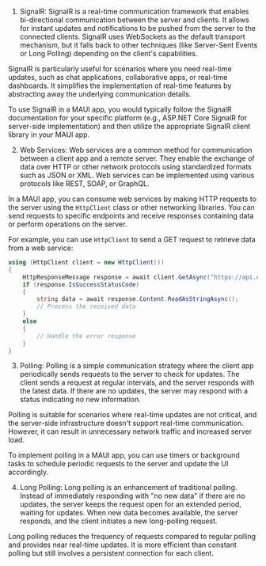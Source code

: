 1. SignalR: SignalR is a real-time communication framework that enables bi-directional communication between the server and clients. It allows for instant updates and notifications to be pushed from the server to the connected clients. SignalR uses WebSockets as the default transport mechanism, but it falls back to other techniques (like Server-Sent Events or Long Polling) depending on the client's capabilities.

SignalR is particularly useful for scenarios where you need real-time updates, such as chat applications, collaborative apps, or real-time dashboards. It simplifies the implementation of real-time features by abstracting away the underlying communication details.

To use SignalR in a MAUI app, you would typically follow the SignalR documentation for your specific platform (e.g., ASP.NET Core SignalR for server-side implementation) and then utilize the appropriate SignalR client library in your MAUI app.

2. Web Services: Web services are a common method for communication between a client app and a remote server. They enable the exchange of data over HTTP or other network protocols using standardized formats such as JSON or XML. Web services can be implemented using various protocols like REST, SOAP, or GraphQL.

In a MAUI app, you can consume web services by making HTTP requests to the server using the `HttpClient` class or other networking libraries. You can send requests to specific endpoints and receive responses containing data or perform operations on the server.

For example, you can use `HttpClient` to send a GET request to retrieve data from a web service:
```cs
using (HttpClient client = new HttpClient())
{
    HttpResponseMessage response = await client.GetAsync("https://api.example.com/data");
    if (response.IsSuccessStatusCode)
    {
        string data = await response.Content.ReadAsStringAsync();
        // Process the received data
    }
    else
    {
        // Handle the error response
    }
}
```

3. Polling: Polling is a simple communication strategy where the client app periodically sends requests to the server to check for updates. The client sends a request at regular intervals, and the server responds with the latest data. If there are no updates, the server may respond with a status indicating no new information.

Polling is suitable for scenarios where real-time updates are not critical, and the server-side infrastructure doesn't support real-time communication. However, it can result in unnecessary network traffic and increased server load.

To implement polling in a MAUI app, you can use timers or background tasks to schedule periodic requests to the server and update the UI accordingly.

4. Long Polling: Long polling is an enhancement of traditional polling. Instead of immediately responding with "no new data" if there are no updates, the server keeps the request open for an extended period, waiting for updates. When new data becomes available, the server responds, and the client initiates a new long-polling request.

Long polling reduces the frequency of requests compared to regular polling and provides near real-time updates. It is more efficient than constant polling but still involves a persistent connection for each client.